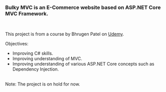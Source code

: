 <h3>Bulky MVC is an E-Commerce website based on ASP.NET Core MVC Framework.</h3>
<br>

This project is from a course by Bhrugen Patel on <a href="https://www.udemy.com/course/complete-aspnet-core-21-course/">Udemy</a>.
<br>

Objectives:
<ul>
	<li>Improving C# skills.</li>
	<li>Improving understanding of MVC.</li>
	<li>Improving understanding of various ASP.NET Core concepts such as Dependency Injection.</li>	
</ul>
	
<br>
Note: The project is on hold for now.
